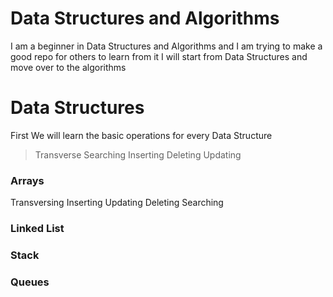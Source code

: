 # Data Structures and Algorithms
I am a beginner in Data Structures and Algorithms and I am trying to make a good repo for others to learn from it 
I will start from Data Structures and move over to the algorithms
# Data Structures
First We will learn the basic operations for every Data Structure
> Transverse Searching Inserting Deleting Updating
### Arrays
Transversing 
Inserting
Updating
Deleting
Searching
### Linked List
### Stack
### Queues


